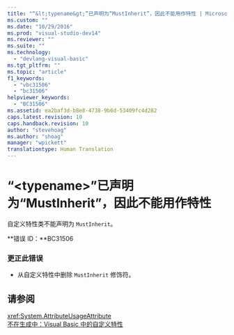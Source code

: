 ```yaml
---
title: "“&lt;typename&gt;”已声明为“MustInherit”，因此不能用作特性 | Microsoft Docs"
ms.custom: ""
ms.date: "10/29/2016"
ms.prod: "visual-studio-dev14"
ms.reviewer: ""
ms.suite: ""
ms.technology: 
  - "devlang-visual-basic"
ms.tgt_pltfrm: ""
ms.topic: "article"
f1_keywords: 
  - "vbc31506"
  - "bc31506"
helpviewer_keywords: 
  - "BC31506"
ms.assetid: ea2baf3d-b8e8-4738-9b6d-53409fc4d282
caps.latest.revision: 10
caps.handback.revision: 10
author: "stevehoag"
ms.author: "shoag"
manager: "wpickett"
translationtype: Human Translation
---
```

# “&lt;typename&gt;”已声明为“MustInherit”，因此不能用作特性
自定义特性类不能声明为 `MustInherit`。  
  
 **错误 ID：**BC31506  
  
### 更正此错误  
  
-   从自定义特性中删除 `MustInherit` 修饰符。  
  
## 请参阅  
 <xref:System.AttributeUsageAttribute>   
 [不在生成中：Visual Basic 中的自定义特性](http://msdn.microsoft.com/zh-cn/d72d8a5c-8f64-4614-b15b-cad66845d047)